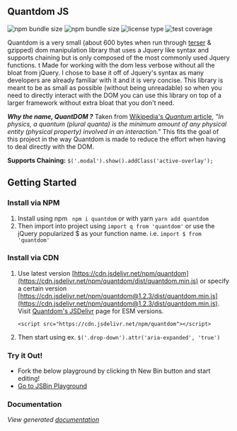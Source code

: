 ## Quantdom JS
![npm bundle size](https://img.shields.io/bundlephobia/min/quantdom?color=%234338ca&logoColor=%232a2b2c) ![npm bundle size](https://img.shields.io/bundlephobia/minzip/quantdom?color=%234338ca&label=gzipped%20size&logoColor=%232a2b2c) ![license type](https://img.shields.io/npm/l/quantdom?color=%234338ca&logoColor=%232a2b2c)
![test coverage](https://img.shields.io/badge/test%20coverage-100%25-4c51bf?style=flat&logoColor=%232a2b2c&color=%234338ca)

Quantdom is a very small (about 600 bytes when run through [terser](https://www.npmjs.com/package/terser) & gzipped) dom manipulation library that uses a Jquery like syntax and supports chaining but is only composed of the most commonly used Jquery functions. t Made for working with the dom less verbose without all the bloat from jQuery. I chose to base it off of Jquery's syntax as many developers are already familiar with it and it is very concise. This library is meant to be as small as possible (without being unreadable) so when you need to directly interact with the DOM you can use this library on top of a larger framework without extra bloat that you don't need.

***Why the name, QuantDOM ?*** 
Taken from [Wikipedia's *Quantum* article](https://en.wikipedia.org/wiki/Quantum), *"In physics, a quantum (plural quanta) is the minimum amount of any physical entity (physical property) involved in an interaction."* This fits the goal of this project in the way Quantdom is made to reduce the effort when having to deal directly with the DOM.

**Supports Chaining:** `$('.modal').show().addClass('active-overlay');`

## Getting Started

### Install via NPM
1. Install using npm ` npm i quantdom` or with yarn `yarn add quantdom`
2. Then import into project using `import q from 'quantdom'` or use the jQuery popularized $ as your function name. i.e. `import $ from 'quantdom'`

### Install via CDN

1. Use latest version [https://cdn.jsdelivr.net/npm/quantdom](https://cdn.jsdelivr.net/npm/quantdom/dist/quantdom.min.js) or specify a certain version [https://cdn.jsdelivr.net/npm/quantdom@1.2.3/dist/quantdom.min.js](https://cdn.jsdelivr.net/npm/quantdom@1.2.3/dist/quantdom.min.js). Visit [Quantdom's JSDelivr](https://www.jsdelivr.com/package/npm/quantdom?path=dist) page for ESM versions.

    ```
    <script src="https://cdn.jsdelivr.net/npm/quantdom"></script>
    ```

2. Then start using ex. `$('.drop-down').attr('aria-expanded', 'true')`

### Try it Out!
- Fork the below playground by clicking th New Bin button and start editing!
- [Go to JSBin Playground](https://jsbin.com/yevusevahu/edit?html,output)
### Documentation
*View generated [documentation](docs.md)*